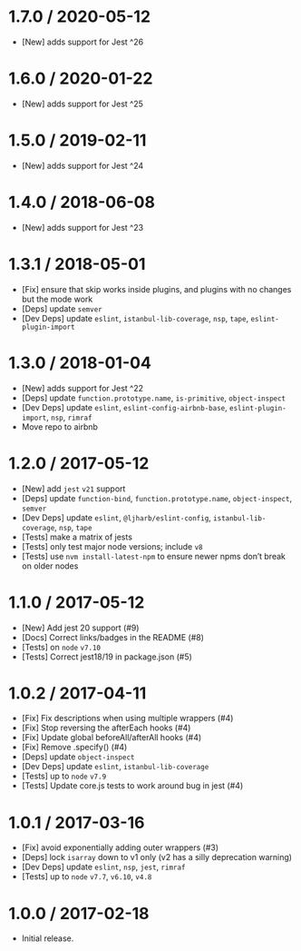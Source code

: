 1.7.0 / 2020-05-12
==================
  * [New] adds support for Jest ^26

1.6.0 / 2020-01-22
==================
  * [New] adds support for Jest ^25

1.5.0 / 2019-02-11
==================
  * [New] adds support for Jest ^24

1.4.0 / 2018-06-08
==================
  * [New] adds support for Jest ^23

1.3.1 / 2018-05-01
=================
  * [Fix] ensure that skip works inside plugins, and plugins with no changes but the mode work
  * [Deps] update `semver`
  * [Dev Deps] update `eslint`, `istanbul-lib-coverage`, `nsp`, `tape`, `eslint-plugin-import`

1.3.0 / 2018-01-04
=================
  * [New] adds support for Jest ^22
  * [Deps] update `function.prototype.name`, `is-primitive`, `object-inspect`
  * [Dev Deps] update `eslint`, `eslint-config-airbnb-base`, `eslint-plugin-import`, `nsp`, `rimraf`
  * Move repo to airbnb

1.2.0 / 2017-05-12
=================
  * [New] add `jest` `v21` support
  * [Deps] update `function-bind`, `function.prototype.name`, `object-inspect`, `semver`
  * [Dev Deps] update `eslint`, `@ljharb/eslint-config`, `istanbul-lib-coverage`, `nsp`, `tape`
  * [Tests] make a matrix of jests
  * [Tests] only test major node versions; include `v8`
  * [Tests] use `nvm install-latest-npm` to ensure newer npms don’t break on older nodes

1.1.0 / 2017-05-12
=================
  * [New] Add jest 20 support (#9)
  * [Docs] Correct links/badges in the README (#8)
  * [Tests] on `node` `v7.10`
  * [Tests] Correct jest18/19 in package.json (#5)

1.0.2 / 2017-04-11
=================
  * [Fix] Fix descriptions when using multiple wrappers (#4)
  * [Fix] Stop reversing the afterEach hooks (#4)
  * [Fix] Update global beforeAll/afterAll hooks (#4)
  * [Fix] Remove .specify() (#4)
  * [Deps] update `object-inspect`
  * [Dev Deps] update `eslint`, `istanbul-lib-coverage`
  * [Tests] up to `node` `v7.9`
  * [Tests] Update core.js tests to work around bug in jest (#4)

1.0.1 / 2017-03-16
=================
  * [Fix] avoid exponentially adding outer wrappers (#3)
  * [Deps] lock `isarray` down to v1 only (v2 has a silly deprecation warning)
  * [Dev Deps] update `eslint`, `nsp`, `jest`, `rimraf`
  * [Tests] up to `node` `v7.7`, `v6.10`, `v4.8`

1.0.0 / 2017-02-18
=================
  * Initial release.
